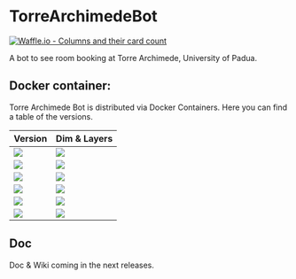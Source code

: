 # TorreArchimedeBot


[![Waffle.io - Columns and their card count](https://badge.waffle.io/Augugrumi/TorreArchimedeBot.svg?columns=all)](https://waffle.io/Augugrumi/TorreArchimedeBot)


A bot to see room booking at Torre Archimede, University of Padua.

## Docker container:

Torre Archimede Bot is distributed via Docker Containers. Here you can find a table of the versions.

| Version 	| Dim & Layers 	|
|---------	|--------------	|
|[![](https://images.microbadger.com/badges/version/polpetta/torrearchimedebot.svg)](https://microbadger.com/images/polpetta/torrearchimedebot "Get your own version badge on microbadger.com")|[![](https://images.microbadger.com/badges/image/polpetta/torrearchimedebot.svg)](https://microbadger.com/images/polpetta/torrearchimedebot "Get your own image badge on microbadger.com")|
|[![](https://images.microbadger.com/badges/version/polpetta/torrearchimedebot:v0.1.1.svg)](https://microbadger.com/images/polpetta/torrearchimedebot:v0.1.1 "Get your own version badge on microbadger.com")|[![](https://images.microbadger.com/badges/image/polpetta/torrearchimedebot:v0.1.1.svg)](https://microbadger.com/images/polpetta/torrearchimedebot:v0.1.1 "Get your own image badge on microbadger.com")|
|[![](https://images.microbadger.com/badges/version/polpetta/torrearchimedebot:v0.1.2.svg)](https://microbadger.com/images/polpetta/torrearchimedebot:v0.1.2 "Get your own version badge on microbadger.com")|[![](https://images.microbadger.com/badges/image/polpetta/torrearchimedebot:v0.1.2.svg)](https://microbadger.com/images/polpetta/torrearchimedebot:v0.1.2 "Get your own image badge on microbadger.com")|
|[![](https://images.microbadger.com/badges/version/polpetta/torrearchimedebot:v0.1.3.svg)](https://microbadger.com/images/polpetta/torrearchimedebot:v0.1.3 "Get your own version badge on microbadger.com")|[![](https://images.microbadger.com/badges/image/polpetta/torrearchimedebot:v0.1.3.svg)](https://microbadger.com/images/polpetta/torrearchimedebot:v0.1.3 "Get your own image badge on microbadger.com")|
|[![](https://images.microbadger.com/badges/version/polpetta/torrearchimedebot:v0.2.0.svg)](https://microbadger.com/images/polpetta/torrearchimedebot:v0.2.0 "Get your own version badge on microbadger.com")|[![](https://images.microbadger.com/badges/image/polpetta/torrearchimedebot:v0.2.0.svg)](https://microbadger.com/images/polpetta/torrearchimedebot:v0.2.0 "Get your own image badge on microbadger.com")|
|[![](https://images.microbadger.com/badges/version/polpetta/torrearchimedebot:v0.3.0.svg)](https://microbadger.com/images/polpetta/torrearchimedebot:v0.3.0 "Get your own version badge on microbadger.com")|[![](https://images.microbadger.com/badges/image/polpetta/torrearchimedebot:v0.3.0.svg)](https://microbadger.com/images/polpetta/torrearchimedebot:v0.3.0 "Get your own image badge on microbadger.com")|

## Doc

Doc & Wiki coming in the next releases.
